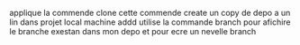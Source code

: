 applique la commende clone  cette commende create un copy de depo a un lin  dans  projet local machine
 addd  u t i l i s e   l a   c o m m a n d e   b r a n c h     p o u r   a f i c h i r e   l e   b r a n c h e   e x e s t a n   d a n s   m o n   d e p o   e t   p o u r   e c r e   u n   n e v e l l e   b r a n c h    
 